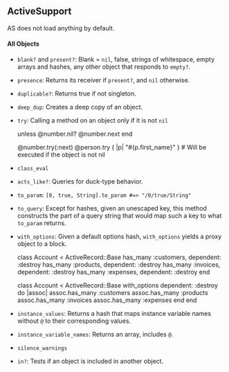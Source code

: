 ## ActiveSupport

AS does not load anything by default.

#### All Objects

- `blank?` and `present?`: Blank = `nil`, false, strings of whitespace, empty arrays and hashes, any other object that responds to `empty?`.
- `presence`: Returns its receiver if `present?`, and `nil` otherwise.
- `duplicable?`: Returns true if not singleton.
- `deep_dup`: Creates a deep copy of an object.
- `try`: Calling a method on an object only if it is not `nil`

    unless @number.nil?
      @number.next
    end

    @number.try(:next)
    @person.try { |p| "#{p.first_name}" } # Will be executed if the object is not nil

- `class_eval`
- `acts_like?`: Queries for duck-type behavior.
- `to_param`: `[0, true, String].to_param #=> "/0/true/String"`
- `to_query`: Except for hashes, given an unescaped key, this method constructs the part of a query string that would map such a key to what `to_param` returns.
- `with_options`: Given a default options hash, `with_options` yields a proxy object to a block.

    class Account < ActiveRecord::Base
      has_many :customers, dependent: :destroy
      has_many :products,  dependent: :destroy
      has_many :invoices,  dependent: :destroy
      has_many :expenses,  dependent: :destroy
    end

    class Account < ActiveRecord::Base
      with_options dependent: :destroy do |assoc|
        assoc.has_many :customers
        assoc.has_many :products
        assoc.has_many :invoices
        assoc.has_many :expenses
      end
    end

- `instance_values`: Returns a hash that maps instance variable names without `@` to their corresponding values.
- `instance_variable_names`: Returns an array, includes `@`.
- `silence_warnings`
- `in?`: Tests if an object is included in another object.
